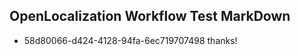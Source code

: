 ## OpenLocalization Workflow Test MarkDown
* 58d80066-d424-4128-94fa-6ec719707498 
thanks!<!--HONumber=Mar16_HO2-->
